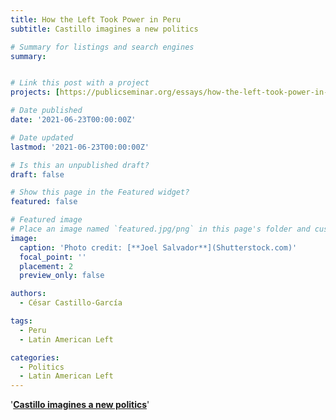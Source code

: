 ```yaml
---
title: How the Left Took Power in Peru
subtitle: Castillo imagines a new politics

# Summary for listings and search engines
summary: 


# Link this post with a project
projects: [https://publicseminar.org/essays/how-the-left-took-power-in-peru/]

# Date published
date: '2021-06-23T00:00:00Z'

# Date updated
lastmod: '2021-06-23T00:00:00Z'

# Is this an unpublished draft?
draft: false

# Show this page in the Featured widget?
featured: false

# Featured image
# Place an image named `featured.jpg/png` in this page's folder and customize its options here.
image:
  caption: 'Photo credit: [**Joel Salvador**](Shutterstock.com)'
  focal_point: ''
  placement: 2
  preview_only: false

authors:
  - César Castillo-García

tags:
  - Peru
  - Latin American Left

categories:
  - Politics
  - Latin American Left
---
```

 
'[**Castillo imagines a new politics**](https://publicseminar.org/essays/how-the-left-took-power-in-peru/)'